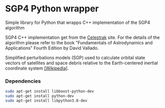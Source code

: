 # SGP4 Python wrapper
Simple library for Python that wrapps C++ implementation of the SGP4 algorithm

SGP4 C++ implementation get from the [Celestrak](https://celestrak.com/software/vallado-sw.php) site. For the details of the algorithm please refer to the book "Fundamentals of Astrodynamics and Applications" Fourth Edition by David Vallado.

Simplified perturbations models (SGP) used to calculate orbital state vectors of satellites and space debris relative to the Earth-centered inertial coordinate system [[Wikipedia]](https://en.wikipedia.org/wiki/Simplified_perturbations_models).

### Dependencies
```bash
sudo apt-get install libboost-python-dev 
sudo apt-get install python-dev
sudo apt-get install libpython3.8-dev
```

